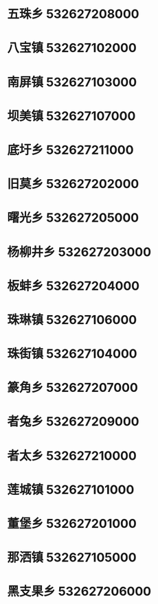 # 五珠乡 532627208000
# 八宝镇 532627102000
# 南屏镇 532627103000
# 坝美镇 532627107000
# 底圩乡 532627211000
# 旧莫乡 532627202000
# 曙光乡 532627205000
# 杨柳井乡 532627203000
# 板蚌乡 532627204000
# 珠琳镇 532627106000
# 珠街镇 532627104000
# 篆角乡 532627207000
# 者兔乡 532627209000
# 者太乡 532627210000
# 莲城镇 532627101000
# 董堡乡 532627201000
# 那洒镇 532627105000
# 黑支果乡 532627206000

